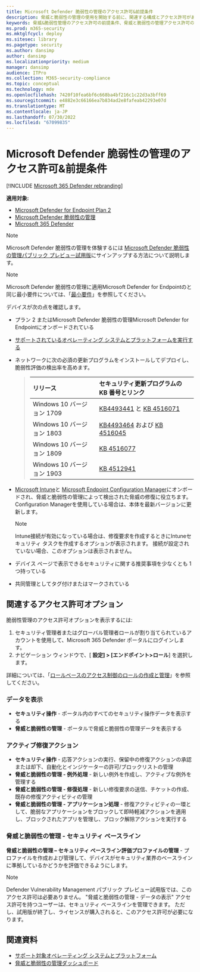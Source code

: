```yaml
---
title: Microsoft Defender 脆弱性の管理のアクセス許可&前提条件
description: 脅威と脆弱性の管理の使用を開始する前に、関連する構成とアクセス許可があることを確認します。
keywords: 脅威&脆弱性管理のアクセス許可の前提条件、脅威と脆弱性の管理アクセス許可の前提条件、Microsoft Defender for Endpoint TVM アクセス許可の前提条件、脆弱性管理
ms.prod: m365-security
ms.mktglfcycl: deploy
ms.sitesec: library
ms.pagetype: security
ms.author: dansimp
author: dansimp
ms.localizationpriority: medium
manager: dansimp
audience: ITPro
ms.collection: M365-security-compliance
ms.topic: conceptual
ms.technology: mde
ms.openlocfilehash: 7420f10fea6bf6c668ba4bf216c1c22d3a3bff69
ms.sourcegitcommit: e4882e3c66166ea7b834ad2e8fafeab42293e07d
ms.translationtype: MT
ms.contentlocale: ja-JP
ms.lasthandoff: 07/30/2022
ms.locfileid: "67099835"
---
```

# <a name="prerequisites--permissions-for-microsoft-defender-vulnerability-management"></a>Microsoft Defender 脆弱性の管理のアクセス許可&前提条件

[!INCLUDE [Microsoft 365 Defender rebranding](../../includes/microsoft-defender.md)]

**適用対象:**

- [Microsoft Defender for Endpoint Plan 2](https://go.microsoft.com/fwlink/?linkid=2154037)
- [Microsoft Defender 脆弱性の管理](index.yml)
- [Microsoft 365 Defender](https://go.microsoft.com/fwlink/?linkid=2118804)

>[!Note]
> Microsoft Defender 脆弱性の管理を体験するには [Microsoft Defender 脆弱性の管理パブリック プレビュー試用版](../defender-vulnerability-management/get-defender-vulnerability-management.md)にサインアップする方法について説明します。

>[!NOTE]
>Microsoft Defender 脆弱性の管理に適用Microsoft Defender for Endpointのと同じ最小要件については、「[最小要件](../defender-endpoint/minimum-requirements.md)」を参照してください。

デバイスが次の点を確認します。

- プラン 2 またはMicrosoft Defender 脆弱性の管理Microsoft Defender for Endpointにオンボードされている

- [サポートされているオペレーティング システムとプラットフォームを実行する](tvm-supported-os.md)

- ネットワークに次の必須の更新プログラムをインストールしてデプロイし、脆弱性評価の検出率を高めます。

  > リリース | セキュリティ更新プログラムの KB 番号とリンク
  > :---|:---
  > Windows 10 バージョン 1709 | [KB4493441](https://support.microsoft.com/help/4493441/windows-10-update-kb4493441) と [KB 4516071](https://support.microsoft.com/help/4516071/windows-10-update-kb4516071)
  > Windows 10 バージョン 1803 | [KB4493464](https://support.microsoft.com/help/4493464) および [KB 4516045](https://support.microsoft.com/help/4516045/windows-10-update-kb4516045)
  > Windows 10 バージョン 1809 | [KB 4516077](https://support.microsoft.com/help/4516077/windows-10-update-kb4516077)
  > Windows 10 バージョン 1903 | [KB 4512941](https://support.microsoft.com/help/4512941/windows-10-update-kb4512941)

- [Microsoft Intune](/mem/intune/fundamentals/what-is-intune)と [Microsoft Endpoint Configuration Manager](/mem/configmgr/protect/deploy-use/endpoint-protection-configure)にオンボードされ、脅威と脆弱性の管理によって検出された脅威の修復に役立ちます。 Configuration Managerを使用している場合は、本体を最新バージョンに更新します。

  > [!NOTE]
  > Intune接続が有効になっている場合は、修復要求を作成するときにIntuneセキュリティ タスクを作成するオプションが表示されます。 接続が設定されていない場合、このオプションは表示されません。

- デバイス ページで表示できるセキュリティに関する推奨事項を少なくとも 1 つ持っている

- 共同管理としてタグ付けまたはマークされている

## <a name="relevant-permission-options"></a>関連するアクセス許可オプション

脆弱性管理のアクセス許可オプションを表示するには:

1. セキュリティ管理者またはグローバル管理者ロールが割り当てられているアカウントを使用して、Microsoft 365 Defender ポータルにログインします。
2. ナビゲーション ウィンドウで、[ **設定] > [エンドポイント>ロール**] を選択します。

詳細については、「[ロールベースのアクセス制御のロールの作成と管理](../defender-endpoint/user-roles.md)」を参照してください。

### <a name="view-data"></a>データを表示

- **セキュリティ操作** - ポータル内のすべてのセキュリティ操作データを表示する
- **脅威と脆弱性の管理** - ポータルで脅威と脆弱性の管理データを表示する

### <a name="active-remediation-actions"></a>アクティブ修復アクション

- **セキュリティ操作** - 応答アクションの実行、保留中の修復アクションの承認または却下、自動化とインジケーターの許可/ブロックリストの管理
- **脅威と脆弱性の管理 - 例外処理** - 新しい例外を作成し、アクティブな例外を管理する
- **脅威と脆弱性の管理 - 修復処理** - 新しい修復要求の送信、チケットの作成、既存の修復アクティビティの管理
- **脅威と脆弱性の管理 - アプリケーション処理** - 修復アクティビティの一環として、脆弱なアプリケーションをブロックして即時軽減アクションを適用し、ブロックされたアプリを管理し、ブロック解除アクションを実行する

### <a name="threat-and-vulnerability-management---security-baselines"></a>脅威と脆弱性の管理 - セキュリティ ベースライン

**脅威と脆弱性の管理 – セキュリティ ベースライン評価プロファイルの管理** - プロファイルを作成および管理して、デバイスがセキュリティ業界のベースラインに準拠しているかどうかを評価できるようにします。

>[!Note]
> Defender Vulnerability Management パブリック プレビュー試用版では、このアクセス許可は必要ありません。 "脅威と脆弱性の管理 - データの表示" アクセス許可を持つユーザーは、セキュリティ ベースラインを管理できます。 ただし、試用版が終了し、ライセンスが購入されると、このアクセス許可が必要になります。

## <a name="related-articles"></a>関連資料

- [サポート対象オペレーティング システムとプラットフォーム](tvm-supported-os.md)
- [脅威と脆弱性の管理ダッシュボード](tvm-dashboard-insights.md)
